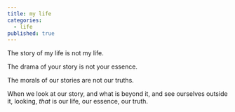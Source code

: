 ```yaml
---
title: my life
categories:
  - life
published: true
---
```


The story of my life
is not my life.

The drama of your story
is not your essence.

The morals of our stories
are not our truths.

When we look at our story,
and what is beyond it,
and see ourselves
outside it,
looking,
*that* is our life,
our essence,
our truth.
